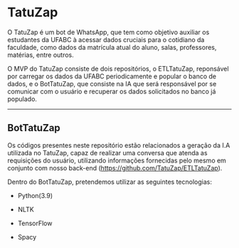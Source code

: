 # TatuZap

O TatuZap é um bot de WhatsApp, que tem como objetivo auxiliar os estudantes da UFABC à acessar dados cruciais para o cotidiano da faculdade, como dados da matrícula atual do aluno, salas, professores, matérias, entre outros.

O MVP do TatuZap consiste de dois repositórios, o ETLTatuZap, reponsável por carregar os dados da UFABC periodicamente e popular o banco de dados, e o BotTatuZap, que consiste na IA que será responsável por se comunicar com o usuário e recuperar os dados solicitados no banco já populado.

<hr />

## BotTatuZap


Os códigos presentes neste repositório estão relacionados a geração da I.A utilizada no TatuZap, capaz de realizar uma conversa que atenda as requisições do usuário, utilizando informações fornecidas pelo mesmo em conjunto com nosso back-end (https://github.com/TatuZap/ETLTatuZap).

Dentro do BotTatuZap, pretendemos utilizar as seguintes tecnologias:

* Python(3.9)

* NLTK

* TensorFlow

* Spacy






